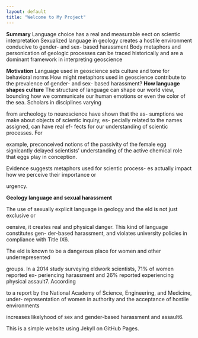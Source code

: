 ```yaml
---
layout: default
title: "Welcome to My Project"
---
```


**Summary**
Language choice has a real and measurable eect on scientic interpretation
Sexualized language in geology creates a hostile environment conducive to
gender- and sex- based harassment
Body metaphors and personication of geologic processes can be traced
historically and are a dominant framework in interpreting geoscience

**Motivation**
Language used in geoscience sets culture and tone for behavioral norms
How might metaphors used in geoscience contribute to the prevalence of
gender- and sex- based harassment?
**How language shapes culture**
The structure of language can shape our world view,
bounding how we communicate our human emotions or
even the color of the sea. Scholars in disciplines varying

from archeology to neuroscience have shown that the as-
sumptions we make about objects of scientic inquiry, es-
pecially related to the names assigned, can have real ef-
fects for our understanding of scientic processes. For

example, preconceived notions of the passivity of the
female egg signicantly delayed scientists’ understanding
of the active chemical role that eggs play in conception.

Evidence suggests metaphors used for scientic process-
es actually impact how we perceive their importance or

urgency.

**Geology language and sexual harassment**

The use of sexually explicit language in geology and the eld is not just exclusive or

oensive, it creates real and physical danger. This kind of language constitutes gen-
der-based harassment, and violates university policies in compliance with Title IX6.

The eld is known to be a dangerous place for women and other underrepresented

groups. In a 2014 study surveying eldwork scientists, 71% of women reported ex-
periencing harassment and 26% reported experiencing physical assault7. According

to a report by the National Academy of Science, Engineering, and Medicine, under-
representation of women in authority and the acceptance of hostile environments

increases likelyhood of sex and gender-based harassment and assault6.

This is a simple website using Jekyll on GitHub Pages.
